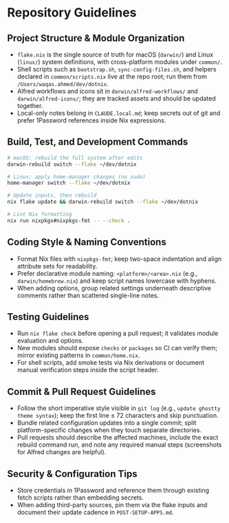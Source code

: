 # Repository Guidelines

## Project Structure & Module Organization
- `flake.nix` is the single source of truth for macOS (`darwin/`) and Linux (`linux/`) system definitions, with cross-platform modules under `common/`.
- Shell scripts such as `bootstrap.sh`, `sync-config-files.sh`, and helpers declared in `common/scripts.nix` live at the repo root; run them from `/Users/waqas.ahmed/dev/dotnix`.
- Alfred workflows and icons sit in `darwin/alfred-workflows/` and `darwin/alfred-icons/`; they are tracked assets and should be updated together.
- Local-only notes belong in `CLAUDE.local.md`; keep secrets out of git and prefer 1Password references inside Nix expressions.

## Build, Test, and Development Commands
```bash
# macOS: rebuild the full system after edits
darwin-rebuild switch --flake ~/dev/dotnix

# Linux: apply home-manager changes (no sudo)
home-manager switch --flake ~/dev/dotnix

# Update inputs, then rebuild
nix flake update && darwin-rebuild switch --flake ~/dev/dotnix

# Lint Nix formatting
nix run nixpkgs#nixpkgs-fmt -- --check .
```

## Coding Style & Naming Conventions
- Format Nix files with `nixpkgs-fmt`; keep two-space indentation and align attribute sets for readability.
- Prefer declarative module naming: `<platform>/<area>.nix` (e.g., `darwin/homebrew.nix`) and keep script names lowercase with hyphens.
- When adding options, group related settings underneath descriptive comments rather than scattered single-line notes.

## Testing Guidelines
- Run `nix flake check` before opening a pull request; it validates module evaluation and options.
- New modules should expose `checks` or `packages` so CI can verify them; mirror existing patterns in `common/home.nix`.
- For shell scripts, add smoke tests via Nix derivations or document manual verification steps inside the script header.

## Commit & Pull Request Guidelines
- Follow the short imperative style visible in `git log` (e.g., `update ghostty theme syntax`); keep the first line ≤ 72 characters and skip punctuation.
- Bundle related configuration updates into a single commit; split platform-specific changes when they touch separate directories.
- Pull requests should describe the affected machines, include the exact rebuild command run, and note any required manual steps (screenshots for Alfred changes are helpful).

## Security & Configuration Tips
- Store credentials in 1Password and reference them through existing fetch scripts rather than embedding secrets.
- When adding third-party sources, pin them via the flake inputs and document their update cadence in `POST-SETUP-APPS.md`.
